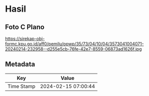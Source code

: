 # Hasil

## Foto C Plano

https://sirekap-obj-formc.kpu.go.id/aff0/pemilu/ppwp/35/73/04/10/04/3573041004071-20240214-232958--d255e5cb-76fe-42e7-8559-06873ad1626f.jpg


## Metadata

| Key        | Value               |
| ---------- | ------------------- |
| Time Stamp | 2024-02-15 07:00:44 |



